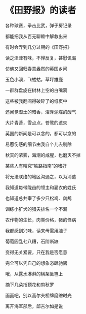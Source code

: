 # 《田野报》的读者

各种球赛，拳击比武，弹子房记录

都能把我从百无聊赖中解救出来

有时会弄到几分过期的《田野报》

读之津津有味，不惮反复，甚慰饥渴

仿佛又回归春意盎然的英国乡间

玉色小溪，飞蝼蛄，草坪雄鹿

一群群盘旋在树林上空的白嘴鸦

这些被我翻阅得破碎了的纸页中

还闻觉湿土的暗香，沼泽泥煤的酸气

大片青苔，雪点点，苍鹭的遗矢

英国的新闻是可以念的，都可以念的

易惹伤感的细节由我自个儿去剔除

秋天的浓雾，海潮的咸腥，也磨灭不掉

某些人有精究“铁路指南”的嗜好

将无法联络的地区沟通之，以为消遣

我知道每带陇亩的领主和雇农的姓氏

也知道总共宰了多少只松鸡、鹧鸪

训练小犷犬的猎夫排名一个不漏

农作物的生长，肉类价格，猪的怪病

我都感到兴味，读来毋需用脑子

葡萄园乱七八糟，石阶断缺

变得无关紧要，只在我是否愿意

完全可以凭自己的想象恣肆驰骋

哦，从露水淋淋的横条篱笆上

摘下几朵指顶花和剪秋罗

画画吧，别以高尔夫桥牌磨蹭时光

离开海军部后，邱吉尔如是说
